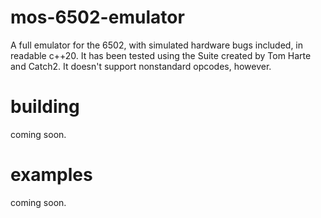# mos-6502-emulator
A full emulator for the 6502, with simulated hardware bugs included, in readable c++20. It has been tested using the Suite created by Tom Harte and Catch2. It doesn't support nonstandard opcodes, however. 

# building
coming soon. 

# examples
coming soon. 
